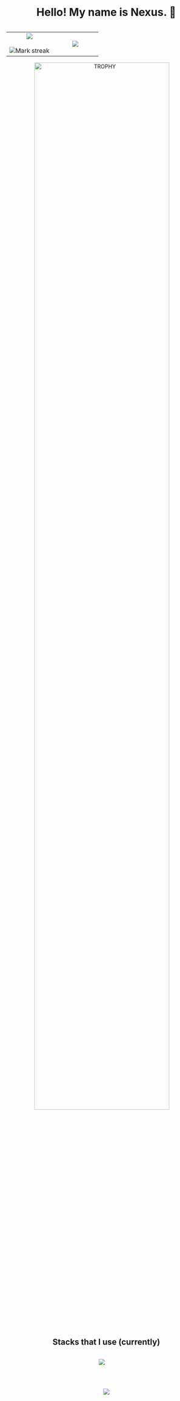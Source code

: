 <!-- Intruduction -->
<div id="user-content-toc">
    <ul align="center">
        <summary><h1 style="display: inline-block">Hello! My name is Nexus. 👋</h1></summary>
    </ul>
</div>

<!-- Top lang -->
<p align="center">
<table align="center">
    <tr>
        <td width="50%" align="center">
            <img  align="center" src="https://github-readme-stats.vercel.app/api?username=Nexus0821&theme=dark&show_icons=true&count_private=true" />
            <br></br>
            <img title="🔥 Get streak stats for your profile at git.io/streak-stats" alt="Mark streak" src="https://github-readme-streak-stats.herokuapp.com/?user=nexusverypro&theme=dark&hide_border=false" /> 
        </td>
        <td width="50%" align="center">
            <img align="center" src="https://github-readme-stats.anuraghazra1.vercel.app/api/top-langs/?username=nexusverypro&theme=dark&hide_border=false&no-bg=true&no-frame=true&langs_count=10"/>
        </td>
    </tr>
</table>

<!-- Trophies -->
<div align=center>
    <a href="https://github.com/ryo-ma/github-profile-trophy" title="Go to Source">
        <img align="center" width=84% src="https://github-profile-trophy.vercel.app/?username=nexusverypro&theme=dark&row=1&column=7&margin-h=15&margin-w=5&no-bg=true" alt="TROPHY" />
    </a>
</div>
</p>

</br>

<!-- Techno stack-->
<div id="user-content-toc">
    <ul align="center">
        <summary><h2 style="display: inline-block">Stacks that I use (currently)</h2></summary>
    </ul>
</div>

<p align="center">
    <a href="https://skillicons.dev">
        <img src="https://skillicons.dev/icons?i=git,github,vscode,visualstudio,discord,linux,mongodb,mysql,nextjs,postman,react,nodejs,html,css,py,ts,cs,cpp,java,js,ruby,kotlin&perline=14" />
    </a>
</p>

</br></br>

<!-- Views -->
<div id="user-views">
    <ul align="center" href="https://visitcount.itsvg.in">
        <img src="https://visitcount.itsvg.in/api?id=nexusverypro&label=Profile%20Views&color=12&icon=5&pretty=false" />
    </ul>
</div>
